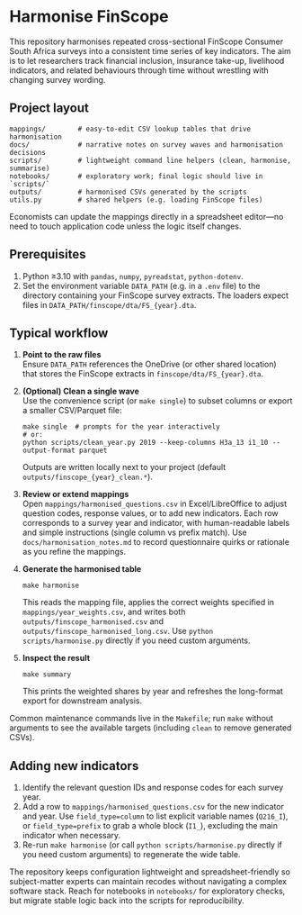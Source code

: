 # Harmonise FinScope

This repository harmonises repeated cross-sectional FinScope Consumer South Africa surveys into a consistent time series of key indicators. The aim is to let researchers track financial inclusion, insurance take-up, livelihood indicators, and related behaviours through time without wrestling with changing survey wording.

## Project layout

```
mappings/        # easy-to-edit CSV lookup tables that drive harmonisation
docs/            # narrative notes on survey waves and harmonisation decisions
scripts/         # lightweight command line helpers (clean, harmonise, summarise)
notebooks/       # exploratory work; final logic should live in `scripts/`
outputs/         # harmonised CSVs generated by the scripts
utils.py         # shared helpers (e.g. loading FinScope files)
```

Economists can update the mappings directly in a spreadsheet editor—no need to touch application code unless the logic itself changes.

## Prerequisites

1. Python ≥3.10 with `pandas`, `numpy`, `pyreadstat`, `python-dotenv`.
2. Set the environment variable `DATA_PATH` (e.g. in a `.env` file) to the directory containing your FinScope survey extracts. The loaders expect files in `DATA_PATH/finscope/dta/FS_{year}.dta`.

## Typical workflow

1. **Point to the raw files**  
   Ensure `DATA_PATH` references the OneDrive (or other shared location) that stores the FinScope extracts in `finscope/dta/FS_{year}.dta`.

2. **(Optional) Clean a single wave**  
   Use the convenience script (or `make single`) to subset columns or export a smaller CSV/Parquet file:
   ```
   make single  # prompts for the year interactively
   # or:
   python scripts/clean_year.py 2019 --keep-columns H3a_13 i1_10 --output-format parquet
   ```
   Outputs are written locally next to your project (default `outputs/finscope_{year}_clean.*`).

3. **Review or extend mappings**  
   Open `mappings/harmonised_questions.csv` in Excel/LibreOffice to adjust question codes, response values, or to add new indicators. Each row corresponds to a survey year and indicator, with human-readable labels and simple instructions (single column vs prefix match). Use `docs/harmonisation_notes.md` to record questionnaire quirks or rationale as you refine the mappings.

4. **Generate the harmonised table**  
   ```
   make harmonise
   ```
   This reads the mapping file, applies the correct weights specified in `mappings/year_weights.csv`, and writes both `outputs/finscope_harmonised.csv` and `outputs/finscope_harmonised_long.csv`. Use `python scripts/harmonise.py` directly if you need custom arguments.

5. **Inspect the result**  
   ```
   make summary
   ```
   This prints the weighted shares by year and refreshes the long-format export for downstream analysis.

Common maintenance commands live in the `Makefile`; run `make` without arguments to see the available targets (including `clean` to remove generated CSVs).

## Adding new indicators

1. Identify the relevant question IDs and response codes for each survey year.
2. Add a row to `mappings/harmonised_questions.csv` for the new indicator and year. Use `field_type=column` to list explicit variable names (`Q216_I`), or `field_type=prefix` to grab a whole block (`I1_`), excluding the main indicator when necessary.
3. Re-run `make harmonise` (or call `python scripts/harmonise.py` directly if you need custom arguments) to regenerate the wide table.

The repository keeps configuration lightweight and spreadsheet-friendly so subject-matter experts can maintain recodes without navigating a complex software stack. Reach for notebooks in `notebooks/` for exploratory checks, but migrate stable logic back into the scripts for reproducibility.
